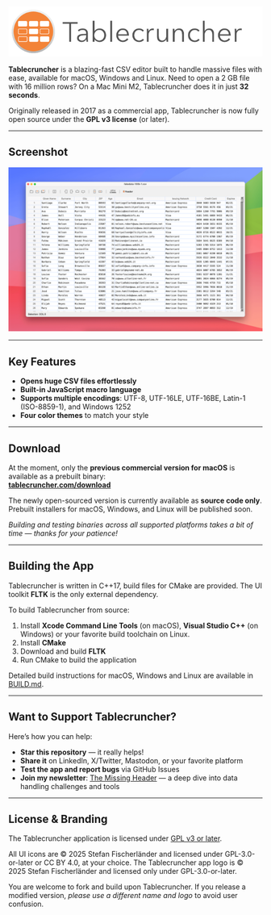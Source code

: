 <p align="center">
  <img src="assets/artwork/logo2019.png" alt="Tablecruncher logo" />
</p>

**Tablecruncher** is a blazing-fast CSV editor built to handle massive files with ease, available for macOS, Windows and Linux. 
Need to open a 2 GB file with 16 million rows? On a Mac Mini M2, Tablecruncher does it in just **32 seconds**.

Originally released in 2017 as a commercial app, Tablecruncher is now fully open source under the **GPL v3 license** (or later).


---

## Screenshot

![Tablecruncher Screenshot](assets/artwork/screenshot.png)

---

## Key Features

- **Opens huge CSV files effortlessly**
- **Built-in JavaScript macro language**
- **Supports multiple encodings**: UTF-8, UTF-16LE, UTF-16BE, Latin-1 (ISO-8859-1), and Windows 1252
- **Four color themes** to match your style

---

## Download

At the moment, only the **previous commercial version for macOS** is available as a prebuilt binary:  
**[tablecruncher.com/download](https://tablecruncher.com/download/)**

The newly open-sourced version is currently available as **source code only**.  
Prebuilt installers for macOS, Windows, and Linux will be published soon.

_Building and testing binaries across all supported platforms takes a bit of time — thanks for your patience!_

---

## Building the App

Tablecruncher is written in C++17, build files for CMake are provided. The UI toolkit **FLTK** is the only external dependency.

To build Tablecruncher from source:

1. Install **Xcode Command Line Tools** (on macOS), **Visual Studio C++** (on Windows) or your favorite build toolchain on Linux.
2. Install **CMake**
3. Download and build **FLTK**
4. Run CMake to build the application

Detailed build instructions for macOS, Windows and Linux are available in [BUILD.md](BUILD.md).

---

## Want to Support Tablecruncher?

Here’s how you can help:

- **Star this repository** — it really helps!
- **Share it** on LinkedIn, X/Twitter, Mastodon, or your favorite platform
- **Test the app and report bugs** via GitHub Issues
- **Join my newsletter**: [The Missing Header](https://missingheader.com) — a deep dive into data handling challenges and tools

---

## License & Branding

The Tablecruncher application is licensed under [GPL v3 or later](LICENSE).

All UI icons are © 2025 Stefan Fischerländer and licensed under GPL-3.0-or-later or CC BY 4.0, at your choice.
The Tablecruncher app logo is © 2025 Stefan Fischerländer and licensed only under GPL-3.0-or-later.

You are welcome to fork and build upon Tablecruncher. If you release a modified version, _please use a different name and logo_ to avoid user confusion.
